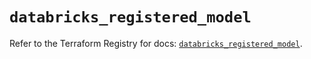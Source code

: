 # `databricks_registered_model`

Refer to the Terraform Registry for docs: [`databricks_registered_model`](https://registry.terraform.io/providers/databricks/databricks/1.55.0/docs/resources/registered_model).
